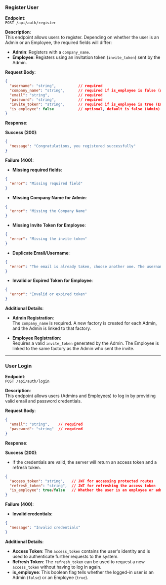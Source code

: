 ### Register User

**Endpoint**:  
`POST /api/auth/register`

**Description**:  
This endpoint allows users to register. Depending on whether the user is an Admin or an Employee, the required fields will differ:
- **Admin**: Registers with a `company_name`.
- **Employee**: Registers using an invitation token (`invite_token`) sent by the Admin.

**Request Body**:

```json
{
  "username": "string",          // required
  "company_name": "string",      // required if is_employee is false (Admin)
  "email": "string",             // required
  "password": "string",          // required
  "invite_token": "string",      // required if is_employee is true (Employee)
  "is_employee": false           // optional, default is false (Admin)
}
```

**Response**:

**Success (200)**:

```json
{
  "message": "Congratulations, you registered successfully"
}
```

**Failure (400)**:

- **Missing required fields**:

```json
{
  "error": "Missing required field"
}
```

- **Missing Company Name for Admin**:

```json
{
  "error": "Missing the Company Name"
}
```

- **Missing Invite Token for Employee**:

```json
{
  "error": "Missing the invite token"
}
```

- **Duplicate Email/Username**:

```json
{
  "error": "The email is already taken, choose another one. The username is already taken, choose another one."
}
```

- **Invalid or Expired Token for Employee**:

```json
{
  "error": "Invalid or expired token"
}
```

**Additional Details**:
- **Admin Registration**:  
  The `company_name` is required. A new factory is created for each Admin, and the Admin is linked to that factory.
  
- **Employee Registration**:  
  Requires a valid `invite_token` generated by the Admin. The Employee is linked to the same factory as the Admin who sent the invite.

--- 
### User Login

**Endpoint**:  
`POST /api/auth/login`

**Description**:  
This endpoint allows users (Admins and Employees) to log in by providing valid email and password credentials.

**Request Body**:

```json
{
  "email": "string",    // required
  "password": "string"  // required
}
```

**Response**:

**Success (200)**:

- If the credentials are valid, the server will return an access token and a refresh token.

```json
{
  "access_token": "string",   // JWT for accessing protected routes
  "refresh_token": "string",  // JWT for refreshing the access token
  "is_employee": true/false   // Whether the user is an employee or admin
}
```

**Failure (400)**:

- **Invalid credentials**:

```json
{
  "message": "Invalid credentials"
}
```

**Additional Details**:
- **Access Token**: The `access_token` contains the user's identity and is used to authenticate further requests to the system.
- **Refresh Token**: The `refresh_token` can be used to request a new `access_token` without having to log in again.
- **is_employee**: This boolean flag tells whether the logged-in user is an Admin (`false`) or an Employee (`true`).

